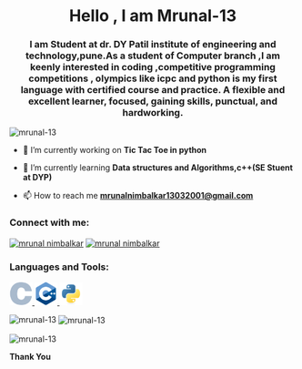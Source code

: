 <h1 align="center">Hello , I am Mrunal-13</h1>
<h3 align="center">I am Student at dr. DY Patil institute of engineering and technology,pune.As a student of Computer branch ,I am keenly interested in coding ,competitive programming competitions , olympics like icpc and python is my first language with certified course and practice. A flexible and excellent learner, focused, gaining skills, punctual, and hardworking.</h3>

<p align="left"> <img src="https://komarev.com/ghpvc/?username=mrunal-13&label=Profile%20views&color=0e75b6&style=flat" alt="mrunal-13" /> </p>

- 🔭 I’m currently working on **Tic Tac Toe in python**

- 🌱 I’m currently learning **Data structures and Algorithms,c++(SE Stuent at DYP)**

- 📫 How to reach me **mrunalnimbalkar13032001@gmail.com**

<h3 align="left">Connect with me:</h3>
<p align="left">
<a href="https://linkedin.com/in/mrunal nimbalkar" target="blank"><img align="center" src="https://cdn.jsdelivr.net/npm/simple-icons@3.0.1/icons/linkedin.svg" alt="mrunal nimbalkar" height="30" width="40" /></a>
<a href="https://instagram.com/mrunal nimbalkar" target="blank"><img align="center" src="https://cdn.jsdelivr.net/npm/simple-icons@3.0.1/icons/instagram.svg" alt="mrunal nimbalkar" height="30" width="40" /></a>
</p>

<h3 align="left">Languages and Tools:</h3>
<p align="left"> <a href="https://www.cprogramming.com/" target="_blank"> <img src="https://raw.githubusercontent.com/devicons/devicon/master/icons/c/c-original.svg" alt="c" width="40" height="40"/> </a> <a href="https://www.w3schools.com/cpp/" target="_blank"> <img src="https://raw.githubusercontent.com/devicons/devicon/master/icons/cplusplus/cplusplus-original.svg" alt="cplusplus" width="40" height="40"/> </a> <a href="https://www.python.org" target="_blank"> <img src="https://raw.githubusercontent.com/devicons/devicon/master/icons/python/python-original.svg" alt="python" width="40" height="40"/> </a> </p>

<p><img align="left" src="https://github-readme-stats.vercel.app/api/top-langs?username=mrunal-13&show_icons=true&locale=en&layout=compact" alt="mrunal-13" /></p>

<p>&nbsp;<img align="center" src="https://github-readme-stats.vercel.app/api?username=mrunal-13&show_icons=true&locale=en" alt="mrunal-13" /></p>

<p><img align="center" src="https://github-readme-streak-stats.herokuapp.com/?user=mrunal-13&" alt="mrunal-13" /></p>

**Thank You**
